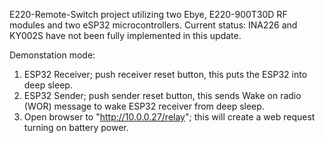 E220-Remote-Switch project utilizing two Ebye, E220-900T30D RF modules and two eSP32 microcontrollers.
Current status:  INA226 and KY002S have not been fully implemented in this update.

Demonstation mode:

1.  ESP32 Receiver; push receiver reset button, this puts the ESP32 into deep sleep.
2.  ESP32 Sender; push sender reset button, this sends Wake on radio (WOR) message to wake ESP32 receiver
    from deep sleep.
3.  Open browser to "http://10.0.0.27/relay"; this will create a web request turning on battery power.
